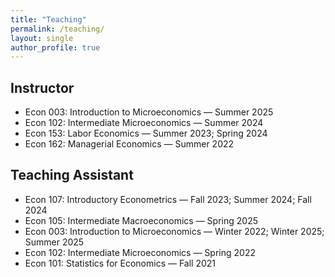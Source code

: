 ```yaml
---
title: "Teaching"
permalink: /teaching/
layout: single
author_profile: true
---
```


## Instructor 
- Econ 003: Introduction to Microeconomics — Summer 2025  
- Econ 102: Intermediate Microeconomics — Summer 2024  
- Econ 153: Labor Economics — Summer 2023; Spring 2024  
- Econ 162: Managerial Economics — Summer 2022  

## Teaching Assistant
- Econ 107: Introductory Econometrics — Fall 2023; Summer 2024; Fall 2024  
- Econ 105: Intermediate Macroeconomics — Spring 2025  
- Econ 003: Introduction to Microeconomics — Winter 2022; Winter 2025; Summer 2025  
- Econ 102: Intermediate Microeconomics — Spring 2022  
- Econ 101: Statistics for Economics — Fall 2021
